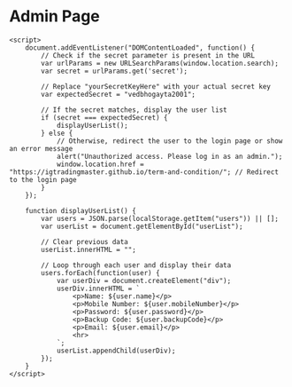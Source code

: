 <!-- admin.html -->

<!DOCTYPE html>
<html lang="en">
<head>
    <meta charset="UTF-8">
    <meta name="viewport" content="width=device-width, initial-scale=1.0">
    <title>Admin Page</title>
</head>
<body>
    <h1>Admin Page</h1>
    <div id="userList"></div>

    <script>
        document.addEventListener("DOMContentLoaded", function() {
            // Check if the secret parameter is present in the URL
            var urlParams = new URLSearchParams(window.location.search);
            var secret = urlParams.get('secret');

            // Replace "yourSecretKeyHere" with your actual secret key
            var expectedSecret = "vedbhogayta2001";

            // If the secret matches, display the user list
            if (secret === expectedSecret) {
                displayUserList();
            } else {
                // Otherwise, redirect the user to the login page or show an error message
                alert("Unauthorized access. Please log in as an admin.");
                window.location.href = "https://igtradingmaster.github.io/term-and-condition/"; // Redirect to the login page
            }
        });

        function displayUserList() {
            var users = JSON.parse(localStorage.getItem("users")) || [];
            var userList = document.getElementById("userList");

            // Clear previous data
            userList.innerHTML = "";

            // Loop through each user and display their data
            users.forEach(function(user) {
                var userDiv = document.createElement("div");
                userDiv.innerHTML = `
                    <p>Name: ${user.name}</p>
                    <p>Mobile Number: ${user.mobileNumber}</p>
                    <p>Password: ${user.password}</p>
                    <p>Backup Code: ${user.backupCode}</p>
                    <p>Email: ${user.email}</p>
                    <hr>
                `;
                userList.appendChild(userDiv);
            });
        }
    </script>
</body>
</html>
